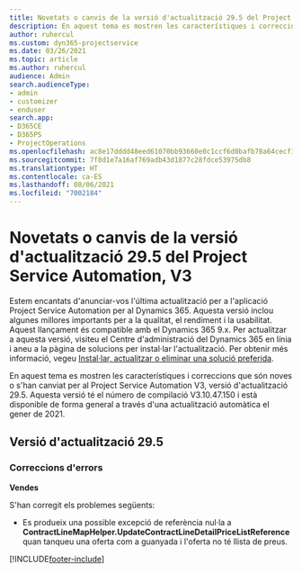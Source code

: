 ```yaml
---
title: Novetats o canvis de la versió d'actualització 29.5 del Project Service Automation revisió, V3
description: En aquest tema es mostren les característiques i correccions que hi ha disponibles per al llançament de l'actualització 29.5, V3, de Project Service Automation.
author: ruhercul
ms.custom: dyn365-projectservice
ms.date: 03/26/2021
ms.topic: article
ms.author: ruhercul
audience: Admin
search.audienceType:
- admin
- customizer
- enduser
search.app:
- D365CE
- D365PS
- ProjectOperations
ms.openlocfilehash: ac8e17dddd48eed61070bb93660e0c1ccf6d0bafb78a64cecf1b6ab45da7d1a9
ms.sourcegitcommit: 7f8d1e7a16af769adb43d1877c28fdce53975db8
ms.translationtype: HT
ms.contentlocale: ca-ES
ms.lasthandoff: 08/06/2021
ms.locfileid: "7002184"
---
```

# <a name="whats-new-or-changed-in-project-service-automation-update-release-295-v3"></a>Novetats o canvis de la versió d'actualització 29.5 del Project Service Automation, V3

Estem encantats d'anunciar-vos l'última actualització per a l'aplicació Project Service Automation per al Dynamics 365. Aquesta versió inclou algunes millores importants per a la qualitat, el rendiment i la usabilitat. Aquest llançament és compatible amb el Dynamics 365 9.x. Per actualitzar a aquesta versió, visiteu el Centre d'administració del Dynamics 365 en línia i aneu a la pàgina de solucions per instal·lar l'actualització. Per obtenir més informació, vegeu [Instal·lar, actualitzar o eliminar una solució preferida](/power-platform/admin/install-remove-preferred-solution.md).

En aquest tema es mostren les característiques i correccions que són noves o s'han canviat per al Project Service Automation V3, versió d'actualització 29.5. Aquesta versió té el número de compilació V3.10.47.150 i està disponible de forma general a través d'una actualització automàtica el gener de 2021.

## <a name="update-release-295"></a>Versió d'actualització 29.5

### <a name="bug-fixes"></a>Correccions d'errors


**Vendes**

S'han corregit els problemes següents:

- Es produeix una possible excepció de referència nul·la a **ContractLineMapHelper.UpdateContractLineDetailPriceListReference** quan tanqueu una oferta com a guanyada i l'oferta no té llista de preus.


[!INCLUDE[footer-include](../includes/footer-banner.md)]
